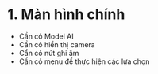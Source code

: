 # 1. Màn hình chính 
- Cần có Model AI
- Cần có hiển thị camera
- Cần có nút ghi âm
- Cần có menu để thực hiện các lựa chọn